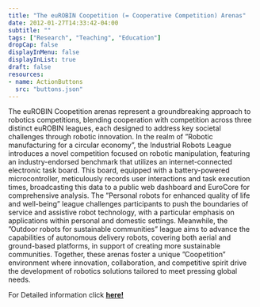 ```yaml
---
title: "The euROBIN Coopetition (= Cooperative Competition) Arenas"
date: 2012-01-27T14:33:42-04:00
subtitle: ""
tags: ["Research", "Teaching", "Education"]
dropCap: false
displayInMenu: false
displayInList: true
draft: false
resources:
- name: ActionButtons
  src: "buttons.json"
---
```


The euROBIN Coopetition arenas represent a groundbreaking approach to robotics competitions, blending cooperation with competition across three distinct euROBIN leagues, each designed to address key societal challenges through robotic innovation.
In the realm of ”Robotic manufacturing for a circular economy”, the Industrial Robots League introduces a novel competition focused on robotic manipulation, featuring an industry-endorsed benchmark that utilizes an internet-connected electronic task board.
This board, equipped with a battery-powered microcontroller, meticulously records user interactions and task execution times, broadcasting this data to a public web dashboard and EuroCore for comprehensive analysis.
The ”Personal robots for enhanced quality of life and well-being” league challenges participants to push the boundaries of service and assistive robot technology, with a particular emphasis on applications within personal and domestic settings.
Meanwhile, the ”Outdoor robots for sustainable communities” league aims to advance the capabilities of autonomous delivery robots, covering both aerial and ground-based platforms, in support of creating more sustainable communities.
Together, these arenas foster a unique ”Coopetition” environment where innovation, collaboration, and competitive spirit drive the development of robotics solutions tailored to meet pressing global needs.

<div class="hidde-after-preview">
  For Detailed information click
  <a class="btn btn-success" target="_blank" href="the-eurobin-coopetition-cooperative-competition-arenas"><b>here!</b></a>
</div>

<!--more-->

<!-- <div class="main-well-flex-container" style="margin:20px;align-items: center;">

  <div style="flex:30%;">
      <img src="profile_picture.png" style="clip-path: circle(35%);">
  </div>

  <div style="flex:70%;">
    <h3>Replace with Name</h3>
    Tel:     +49 XXXXXXXXXX <br>
    Fax:     +49 XXXXXXXXXX <br>
    Mail:    <a href="mailto:XXXXXXX@cs.uni-bremen.de">XXXXXX@cs.uni-bremen.de</a> <br>
    <a style="color:red" href="https://ai.uni-bremen.de/team/XXXXXXXXX">
      <span style="font-size: 15px;">Profile</span>
    </a>
  </div>

</div> -->


